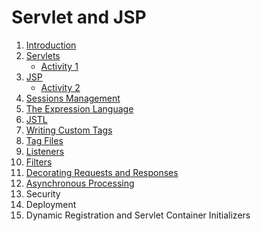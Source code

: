 # Servlet and JSP

1. [Introduction](https://github.com/asmalizaa/servletjsp/blob/main/chapter1.md)
2. [Servlets](https://github.com/asmalizaa/servletjsp/blob/main/chapter2.md)
   - [Activity 1](https://github.com/asmalizaa/servletjsp/blob/main/activity1.md)
3. [JSP](https://github.com/asmalizaa/servletjsp/blob/main/chapter3.md)
   - [Activity 2](https://github.com/asmalizaa/servletjsp/blob/main/activity2.md)
4. [Sessions Management](https://github.com/asmalizaa/servletjsp/blob/main/chapter4.md)
5. [The Expression Language](https://github.com/asmalizaa/servletjsp/blob/main/chapter5.md)
6. [JSTL](https://github.com/asmalizaa/servletjsp/blob/main/chapter6.md)
7. [Writing Custom Tags](https://github.com/asmalizaa/servletjsp/blob/main/chapter7.md)
8. [Tag Files](https://github.com/asmalizaa/servletjsp/blob/main/chapter8.md)
9. [Listeners](https://github.com/asmalizaa/servletjsp/blob/main/chapter9.md)
10. [Filters](https://github.com/asmalizaa/servletjsp/blob/main/chapter10.md)
11. [Decorating Requests and Responses](https://github.com/asmalizaa/servletjsp/blob/main/chapter11.md)
12. [Asynchronous Processing](https://github.com/asmalizaa/servletjsp/blob/main/chapter12.md)
13. Security
14. Deployment
15. Dynamic Registration and Servlet Container Initializers
